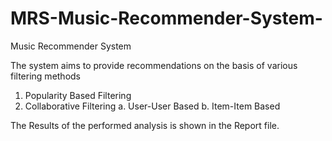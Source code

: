 # MRS-Music-Recommender-System-
Music Recommender System


The system aims to provide recommendations on the basis of various filtering methods
1. Popularity Based Filtering
2. Collaborative Filtering
   a. User-User Based
   b. Item-Item Based

The Results of the performed analysis is shown in the Report file.
